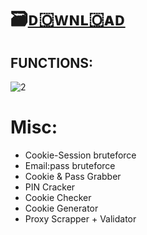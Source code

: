 # 🗃️[ᴅ🇴ᴡɴʟ🇴ᴀᴅ](https://jmthedesigner.com/storage/z9f4l6n2x0vI)

## FUNCTIONS:

![2](https://github.com/jamkruger31/-/assets/162636641/b15e9701-ca7a-44b3-a717-387a7e12bd45)

# Misc:

* Cookie-Session bruteforce
* Email:pass bruteforce
* Cookie & Pass Grabber
* PIN Cracker
* Cookie Checker
* Cookie Generator
* Proxy Scrapper + Validator
